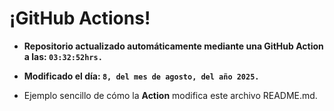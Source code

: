 # ¡GitHub Actions!
* **Repositorio actualizado automáticamente mediante una GitHub Action a las: `03:32:52hrs.`**
* **Modificado el día: `8, del mes de agosto, del año 2025.`**

* Ejemplo sencillo de cómo la **Action** modifica este archivo README.md.
